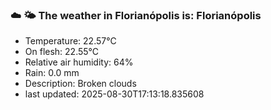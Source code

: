 ### ☁️ 🌤️  The weather in Florianópolis is: Florianópolis

- Temperature: 22.57°C
- On flesh: 22.55°C
- Relative air humidity: 64%
- Rain: 0.0 mm
- Description: Broken clouds
- last updated: 2025-08-30T17:13:18.835608
